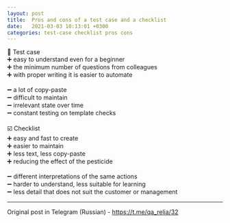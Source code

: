 ```yaml
---
layout: post
title:  Pros and cons of a test case and a checklist
date:   2021-03-03 10:13:01 +0300
categories: test-case checklist pros cons
---
```

📄 Test case <br>
➕ easy to understand even for a beginner <br>
➕ the minimum number of questions from colleagues <br>
➕ with proper writing it is easier to automate <br>
<br>
➖ a lot of copy-paste <br>
➖ difficult to maintain <br>
➖ irrelevant state over time <br>
➖ constant testing on template checks <br>
<br>
☑️ Checklist <br>
➕ easy and fast to create <br>
➕ easier to maintain <br>
➕ less text, less copy-paste <br>
➕ reducing the effect of the pesticide <br>
<br>
➖ different interpretations of the same actions <br>
➖ harder to understand, less suitable for learning <br>
➖ less detail that does not suit the customer or management <br>

_________________
Original post in Telegram (Russian) - <https://t.me/qa_relia/32>
